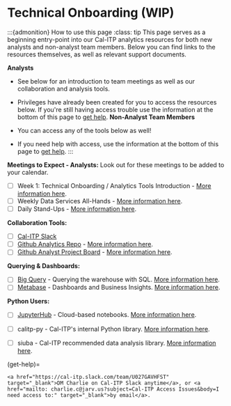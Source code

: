 # Technical Onboarding (WIP)
:::{admonition} How to use this page
:class: tip
This page serves as a beginning entry-point into our Cal-ITP analytics resources for both new analysts and non-analyst team members.
Below you can find links to the resources themselves, as well as relevant support documents.

**Analysts**
* See below for an introduction to team meetings as well as our collaboration and analysis tools.

* Privileges have already been created for you to access the resources below. If you're still having access trouble use the information at the bottom of this page to [get help](get-help).
**Non-Analyst Team Members**
* You can access any of the tools below as well!
* If you need help with access, use the information at the bottom of this page to [get help](get-help).
:::

**Meetings to Expect - Analysts:**
Look out for these meetings to be added to your calendar.

- [ ]  Week 1:  Technical Onboarding / Analytics Tools Introduction - [More information here](week-one-meeting).
- [ ]  Weekly Data Services All-Hands - [More information here](weekly-data-services).
- [ ]  Daily Stand-Ups - [More information here](daily-stand-ups).

**Collaboration Tools:**

- [ ] [Cal-ITP Slack](https://cal-itp.slack.com)
- [ ] [Github Analytics Repo](https://github.com/cal-itp/data-analyses) - [More information here](analytics-repo).
- [ ]  [Github Analyst Project Board](https://github.com/cal-itp/data-infra/projects/6)  - [More information here](analytics-project-board).

**Querying & Dashboards:**

- [ ]  [Big Query](https://console.cloud.google.com/bigquery/) - Querying the warehouse with SQL. [More information here](big-query).
- [ ]  [Metabase](https://dashboards.calitp.org/) - Dashboards and Business Insights. [More information here](metabase).

**Python Users:**

- [ ]  [JupyterHub](https://hubtest.k8s.calitp.jarv.us/) - Cloud-based notebooks. [More information here](jupyterhub).
- [ ]  calitp-py - Cal-ITP's internal Python library. [More information here](calitp).
- [ ]  siuba - Cal-ITP recommended data analysis library. [More information here](siuba).


(get-help)=
```{admonition} Still need access to a tool above?
<a href="https://cal-itp.slack.com/team/U027GAVHFST" target="_blank">DM Charlie on Cal-ITP Slack anytime</a>, or <a href="mailto: charlie.c@jarv.us?subject=Cal-ITP Access Issues&body=I need access to:" target="_blank">by email</a>.
```
